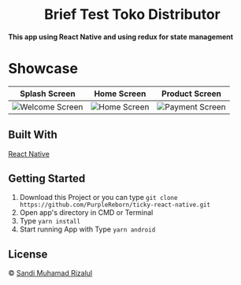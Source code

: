 <h1 align='center'>Brief Test Toko Distributor</h1>

<h4>This app using React Native and using redux for state management<h4>
  
  # Showcase
Splash Screen | Home Screen | Product Screen 
:-------------------------:|:-------------------------:|:-------------------------:
![Welcome Screen](https://user-images.githubusercontent.com/79769140/139524861-ef030362-9113-47ba-8b66-943aad0e1537.jpeg?raw=true)  |  ![Home Screen](https://user-images.githubusercontent.com/79769140/131266794-6cc04c06-6a0a-4381-9c0c-2939689354bd.png?raw=true) | ![Payment Screen](https://user-images.githubusercontent.com/79769140/131266792-256bb233-3e93-4b9e-8d4c-f20be5984d5d.png?raw=true)
     

## Built With

[React Native](https://reactnative.dev/docs/environment-setup)

## Getting Started

1. Download this Project or you can type `git clone https://github.com/PurpleReborn/ticky-react-native.git`
2. Open app's directory in CMD or Terminal
3. Type `yarn install`
4. Start running App with Type `yarn android`

## License

© [Sandi Muhamad Rizalul](https://github.com/PurpleReborn/)
